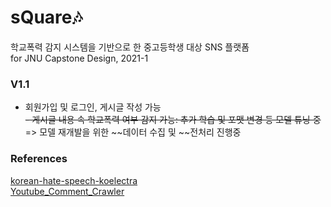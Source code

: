 # sQuare🎶
학교폭력 감지 시스템을 기반으로 한 중고등학생 대상 SNS 플랫폼   
for JNU Capstone Design, 2021-1

   
### V1.1
 - 회원가입 및 로그인, 게시글 작성 가능   
 ~~- 게시글 내용 속 학교폭력 여부 감지 가능: 추가 학습 및 포맷 변경 등 모델 튜닝 중~~   
 => 모델 재개발을 위한 ~~데이터 수집 및 ~~전처리 진행중
    
### References
[korean-hate-speech-koelectra](https://github.com/monologg/korean-hate-speech-koelectra)   
[Youtube_Comment_Crawler](https://github.com/SOMJANG/Youtube_Comment_Crawler)
